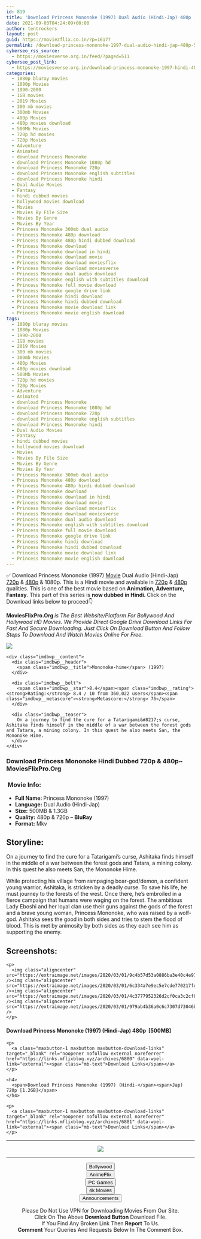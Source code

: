 ```yaml
---
id: 819
title: 'Download Princess Mononoke (1997) Dual Audio (Hindi-Jap) 480p [500MB] || 720p [1.3GB]'
date: 2021-09-03T04:24:09+00:00
author: tentrockers
layout: post
guid: https://moviezflix.co.in/?p=16177
permalink: /download-princess-mononoke-1997-dual-audio-hindi-jap-480p-500mb-720p-1-3gb/
cyberseo_rss_source:
  - https://moviesverse.org.in/feed/?paged=511
cyberseo_post_link:
  - https://moviesverse.org.in/download-princess-mononoke-1997-hindi-480p-720p/
categories:
  - 1080p bluray movies
  - 1080p Movies
  - 1990-2000
  - 1GB movies
  - 2019 Movies
  - 300 mb movies
  - 300mb Movies
  - 480p Movies
  - 480p movies download
  - 500Mb Movies
  - 720p hd movies
  - 720p Movies
  - Adventure
  - Animated
  - download Princess Mononoke
  - download Princess Mononoke 1080p hd
  - download Princess Mononoke 720p
  - download Princess Mononoke english subtitles
  - download Princess Mononoke hindi
  - Dual Audio Movies
  - Fantasy
  - hindi dubbed movies
  - hollywood movies download
  - Movies
  - Movies By File Size
  - Movies By Genre
  - Movies By Year
  - Princess Mononoke 300mb dual audio
  - Princess Mononoke 480p download
  - Princess Mononoke 480p hindi dubbed download
  - Princess Mononoke download
  - Princess Mononoke download in hindi
  - Princess Mononoke download movie
  - Princess Mononoke download moviesflix
  - Princess Mononoke download moviesverse
  - Princess Mononoke dual audio download
  - Princess Mononoke english with subtitles download
  - Princess Mononoke full movie download
  - Princess Mononoke google drive link
  - Princess Mononoke hindi download
  - Princess Mononoke hindi dubbed download
  - Princess Mononoke movie download link
  - Princess Mononoke movie english download
tags:
  - 1080p bluray movies
  - 1080p Movies
  - 1990-2000
  - 1GB movies
  - 2019 Movies
  - 300 mb movies
  - 300mb Movies
  - 480p Movies
  - 480p movies download
  - 500Mb Movies
  - 720p hd movies
  - 720p Movies
  - Adventure
  - Animated
  - download Princess Mononoke
  - download Princess Mononoke 1080p hd
  - download Princess Mononoke 720p
  - download Princess Mononoke english subtitles
  - download Princess Mononoke hindi
  - Dual Audio Movies
  - Fantasy
  - hindi dubbed movies
  - hollywood movies download
  - Movies
  - Movies By File Size
  - Movies By Genre
  - Movies By Year
  - Princess Mononoke 300mb dual audio
  - Princess Mononoke 480p download
  - Princess Mononoke 480p hindi dubbed download
  - Princess Mononoke download
  - Princess Mononoke download in hindi
  - Princess Mononoke download movie
  - Princess Mononoke download moviesflix
  - Princess Mononoke download moviesverse
  - Princess Mononoke dual audio download
  - Princess Mononoke english with subtitles download
  - Princess Mononoke full movie download
  - Princess Mononoke google drive link
  - Princess Mononoke hindi download
  - Princess Mononoke hindi dubbed download
  - Princess Mononoke movie download link
  - Princess Mononoke movie english download
---
```

<div class="thecontent clearfix">
  <p>
    ✅ Download Princess Mononoke (1997) <a href="https://moviesverse.org.in/category/movies/" data-wpel-link="internal">Movie</a> Dual Audio (Hindi-Jap) <a href="https://moviesverse.org.in/720p-movies/" data-wpel-link="internal">720p</a>&nbsp;&&nbsp;<a href="https://moviesverse.org.in/480p-movies/" data-wpel-link="internal">480p</a> & 1080p. This is a Hindi movie and available in <a href="https://moviesverse.org.in/720p-movies/" data-wpel-link="internal">720p</a>&nbsp;&&nbsp;<a href="https://moviesverse.org.in/480p-movies/" data-wpel-link="internal">480p</a> qualities. This is one of the best movie based on <strong>Animation, Adventure, Fantasy</strong>. This part of this series is <strong>now dubbed in <span>Hindi.&nbsp;</span></strong><span>Click on the Download links below to proceed👇</span>
  </p>
  
  <p>
    <strong><span>MoviesFlixPro.Org&nbsp;</span></strong><em>is The Best Website/Platform For Bollywood And Hollywood HD Movies. We Provide Direct Google Drive Download Links For Fast And Secure Downloading. Just Click On Download Button And Follow Steps To&nbsp;Download And Watch Movies Online For Free.</em>
  </p>
  
  <div class="imdbwp imdbwp--movie dark">
    <div class="imdbwp__thumb">
      <a class="imdbwp__link" target="_blank" title="Mononoke-hime" href="https://www.imdb.com/title/tt0119698/" rel="nofollow external noopener noreferrer" data-wpel-link="external"><img class="imdbwp__img" src="https://m.media-amazon.com/images/M/MV5BNGIzY2IzODQtNThmMi00ZDE4LWI5YzAtNzNlZTM1ZjYyYjUyXkEyXkFqcGdeQXVyODEzNjM5OTQ@._V1_SX300.jpg" /></a>
    </div>
    
    <div class="imdbwp__content">
      <div class="imdbwp__header">
        <span class="imdbwp__title">Mononoke-hime</span> (1997)
      </div>
      
      <div class="imdbwp__belt">
        <span class="imdbwp__star">8.4</span><span class="imdbwp__rating"><strong>Rating:</strong> 8.4 / 10 from 360,022 users</span><span class="imdbwp__metascore"><strong>Metascore:</strong> 76</span>
      </div>
      
      <div class="imdbwp__teaser">
        On a journey to find the cure for a Tatarigami&#8217;s curse, Ashitaka finds himself in the middle of a war between the forest gods and Tatara, a mining colony. In this quest he also meets San, the Mononoke Hime.
      </div>
    </div>
  </div>
  
  <h3>
    <span>Download Princess Mononoke Hindi Dubbed 720p & 480p~ MoviesFlixPro.Org</span>
  </h3>
  
  <h3>
    <span>&nbsp;Movie Info:&nbsp;</span>
  </h3>
  
  <ul>
    <li>
      <strong>Full Name: </strong>Princess Mononoke (1997)
    </li>
    <li>
      <strong>Language:</strong> Dual Audio (Hindi-Jap)
    </li>
    <li>
      <strong>Size:</strong> 500MB & 1.3GB
    </li>
    <li>
      <strong>Quality:</strong> 480p & 720p – <span><strong>BluRay</strong></span>
    </li>
    <li>
      <strong>Format:</strong>&nbsp;Mkv
    </li>
  </ul>
  
  <h2>
    <span>Storyline:</span>
  </h2>
  
  <p>
    On a journey to find the cure for a Tatarigami’s curse, Ashitaka finds himself in the middle of a war between the forest gods and Tatara, a mining colony. In this quest he also meets San, the Mononoke Hime.
  </p>
  
  <div>
    While protecting his village from rampaging boar-god/demon, a confident young warrior, Ashitaka, is stricken by a deadly curse. To save his life, he must journey to the forests of the west. Once there, he’s embroiled in a fierce campaign that humans were waging on the forest. The ambitious Lady Eboshi and her loyal clan use their guns against the gods of the forest and a brave young woman, Princess Mononoke, who was raised by a wolf-god. Ashitaka sees the good in both sides and tries to stem the flood of blood. This is met by animosity by both sides as they each see him as supporting the enemy.
  </div>
  
  <div class="summary_text">
    <h2>
      <span>Screenshots:</span>
    </h2>
    
    <p>
      <img class="aligncenter" src="https://extraimage.net/images/2020/03/01/9c4b57d53a0886ba3e40c4e9715a1fa1.jpg" /><img class="aligncenter" src="https://extraimage.net/images/2020/03/01/6c334a7e9ec5e7cde770217fecead6a4.jpg" /><img class="aligncenter" src="https://extraimage.net/images/2020/03/01/4c3777952326d2cf0ca3c2cf643d99d7.jpg" /><img class="aligncenter" src="https://extraimage.net/images/2020/03/01/979ab4b36a0c6c7307d73046bf7be005.jpg" />
    </p>
  </div>
  
  <div class="inline canwrap">
    <h4>
      <span>Download Princess Mononoke (1997) (Hindi-Jap) </span><span>480p&nbsp; [500MB]</span>
    </h4>
    
    <p>
      <a class="maxbutton-1 maxbutton maxbutton-download-links" target="_blank" rel="noopener nofollow external noreferrer" href="https://links.mflixblog.xyz/archives/6880" data-wpel-link="external"><span class="mb-text">Download Links</span></a>
    </p>
    
    <h4>
      <span>Download Princess Mononoke (1997) (Hindi-</span><span>Jap) 720p [1.2GB]</span>
    </h4>
    
    <p>
      <a class="maxbutton-1 maxbutton maxbutton-download-links" target="_blank" rel="noopener nofollow external noreferrer" href="https://links.mflixblog.xyz/archives/6881" data-wpel-link="external"><span class="mb-text">Download Links</span></a>
    </p>
  </div>
</div>

<center>
  </p> 
  
  <hr />
  
  <p>
    <a href="http://gdrivepro.xyz/join.php" data-wpel-link="external" target="_blank" rel="nofollow external noopener noreferrer"><img src="https://i.imgur.com/FhMdWdW.png" /></a>
  </p>
  
  <hr />
  
  <p>
    <a href="https://dogemovies.xyz" target="_blank" data-wpel-link="external" rel="nofollow external noopener noreferrer"><button class="button button5">Bollywood</button></a><br /> <a href="https://animeflix.in" target="_blank" data-wpel-link="external" rel="nofollow external noopener noreferrer"><button class="button button5">AnimeFlix</button></a><br /> <a href="https://gamesflix.net/" target="_blank" data-wpel-link="external" rel="nofollow external noopener noreferrer"><button class="button button5">PC Games</button></a><br /> <a href="https://uhdmovies.in" target="_blank" data-wpel-link="external" rel="nofollow external noopener noreferrer"><button class="button button5">4k Movies</button></a><br /> <a href="https://moviesverse.org.in/announcements/" target="_blank" data-wpel-link="internal" rel="noopener"><button class="button button5">Announcements</button></a>
  </p>
  
  <div class="alert alert-danger">
    Please Do Not Use VPN for Downloading Movies From Our Site.
  </div>
  
  <div class="alert alert-success">
    Click On The Above <strong>Download Button</strong> Download File.
  </div>
  
  <div class="alert alert-warning">
    If You Find Any Broken Link Then <strong>Report</strong> To Us.
  </div>
  
  <div class="alert alert-info">
    <strong>Comment</strong> Your Queries And Requests Below In The Comment Box.
  </div>
  
  <p>
    </center>
  </p>